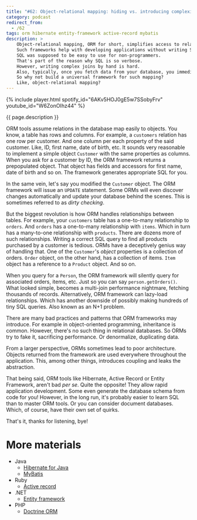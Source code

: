```yaml
---
title: "#62: Object-relational mapping: hiding vs. introducing complexity"
category: podcast
redirect_from:
  - /62
tags: orm hibernate entity-framework active-record mybatis
description: >
    Object-relational mapping, ORM for short, simplifies access to relational databases.
    Such frameworks help with developing applications without writing SQL.
    SQL was supposed to be easy to use for non-programmers.
    That's part of the reason why SQL is so verbose.
    However, writing complex joins by hand is hard.
    Also, typically, once you fetch data from your database, you immediately translate it to objects.
    So why not build a universal framework for such mapping?
    Like, object-relational mapping?
---
```


{% include player.html spotify_id="6AKv5HOJ0gE5w7SSobyFrv" youtube_id="W6ZonOIhz44" %}

{{ page.description }}

ORM tools assume relations in the database map easily to objects.
You know, a table has rows and columns.
For example, a `customers` relation has one row per customer.
And one column per each property of the said customer.
Like, ID, first name, date of birth, etc.
It sounds very reasonable to implement a simple object `Customer` with the same properties as columns.
When you ask for a customer by ID, the ORM framework returns a prepopulated object.
That object has fields and accessors for first name, date of birth and so on.
The framework generates appropriate SQL for you.

In the same vein, let's say you modified the `Customer` object.
The ORM framework will issue an `UPDATE` statement.
Some ORMs will even discover changes automatically and update your database behind the scenes.
This is sometimes referred to as _dirty checking_.

But the biggest revolution is how ORM handles relationships between tables.
For example, your `customers` table has a one-to-many relationship to `orders`.
And `orders` has a one-to-many relationship with `items`.
Which in turn has a many-to-one relationship with `products`.
There are dozens more of such relationships.
Writing a correct SQL query to find all products purchased by a customer is tedious.
ORMs have a deceptively genius way of handling that.
One of the `Customer`'s *object* properties is a collection of orders.
`Order` object, on the other hand, has a collection of items.
`Item` object has a reference to a `Product` object.
And so on.

When you query for a `Person`, the ORM framework will silently query for associated orders, items, etc.
Just so you can say `person.getOrders()`.
What looked simple, becomes a multi-join performance nightmare, fetching thousands of records.
Alternatively, ORM framework can lazy-load relationships.
Which has another downside of possibly making hundreds of tiny SQL queries.
Also known as an N+1 problem.

There are many bad practices and patterns that ORM frameworks may introduce.
For example in object-oriented programming, inheritance is common.
However, there's no such thing in relational databases.
So ORMs try to fake it, sacrificing performance.
Or denormalize, duplicating data.

From a larger perspective, ORMs sometimes lead to poor architecture.
Objects returned from the framework are used everywhere throughout the application.
This, among other things, introduces coupling and leaks the abstraction.

That being said, ORM tools like Hibernate, Active Record or Entity Framework, aren't bad _per se_.
Quite the opposite!
They allow rapid application development.
Some even generate the database schema from code for you!
However, in the long run, it's probably easier to learn SQL than to master ORM tools.
Or you can consider document databases.
Which, of course, have their own set of quirks.

That's it, thanks for listening, bye!

# More materials

* Java
    * [Hibernate for Java](https://hibernate.org/)
    * [MyBatis](https://mybatis.org/mybatis-3/)
* Ruby
    * [Active record](https://guides.rubyonrails.org/active_record_basics.html)
* .NET
    * [Entity framework](https://docs.microsoft.com/en-us/aspnet/entity-framework)
* PHP
    * [Doctrine ORM](https://www.doctrine-project.org/projects/doctrine-orm/en/2.10/index.html)
